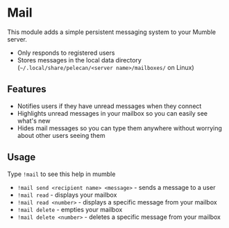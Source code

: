 # Mail

This module adds a simple persistent messaging system to your Mumble server.

* Only responds to registered users
* Stores messages in the local data directory (`~/.local/share/pelecan/<server name>/mailboxes/` on Linux)

## Features

* Notifies users if they have unread messages when they connect
* Highlights unread messages in your mailbox so you can easily see what's new
* Hides mail messages so you can type them anywhere without worrying about other users seeing them

## Usage

Type `!mail` to see this help in mumble

- `!mail send <recipient name> <message>` - sends a message to a user
- `!mail read` - displays your mailbox
- `!mail read <number>` - displays a specific message from your mailbox
- `!mail delete` - empties your mailbox
- `!mail delete <number>` - deletes a specific message from your mailbox
